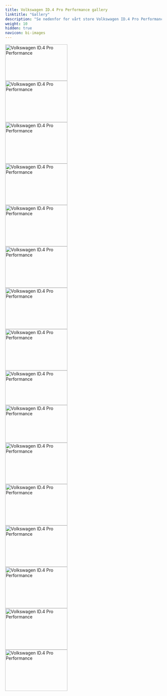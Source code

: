 ```yaml
---
title: Volkswagen ID.4 Pro Performance gallery
linktitle: "Gallery"
description: "Se nedenfor for vårt store Volkswagen ID.4 Pro Performance bildegalleri. Klikk på bildene for høyoppløselige versjoner."
weight: 10
hidden: true
navicon: bi-images
---
```

<!-- markdownlint-disable MD033 -->
<div class="row" id ="my-gallery">
<div class="pswp-grid-item col-12 col-md-6 col-lg-4">
<a href="https://media.evkx.net/multimedia/models/volkswagen/id.4/id.4_pro_performance/charging_1.jpg"
data-pswp-src="https://media.evkx.net/multimedia/models/volkswagen/id.4/id.4_pro_performance/charging_1.jpg"
data-pswp-width="3000"
data-pswp-height="1765" 
target="_blank">
<img src="https://media.evkx.net/multimedia/models/volkswagen/id.4/id.4_pro_performance/charging_1_xst.jpg" alt="Volkswagen ID.4 Pro Performance" width="200px" height="117px" />
</a>
</div>
<div class="pswp-grid-item col-12 col-md-6 col-lg-4">
<a href="https://media.evkx.net/multimedia/models/volkswagen/id.4/id.4_pro_performance/exterior_1.jpg"
data-pswp-src="https://media.evkx.net/multimedia/models/volkswagen/id.4/id.4_pro_performance/exterior_1.jpg"
data-pswp-width="3000"
data-pswp-height="2000" 
target="_blank">
<img src="https://media.evkx.net/multimedia/models/volkswagen/id.4/id.4_pro_performance/exterior_1_xst.jpg" alt="Volkswagen ID.4 Pro Performance" width="200px" height="133px" />
</a>
</div>
<div class="pswp-grid-item col-12 col-md-6 col-lg-4">
<a href="https://media.evkx.net/multimedia/models/volkswagen/id.4/id.4_pro_performance/exterior_2.jpg"
data-pswp-src="https://media.evkx.net/multimedia/models/volkswagen/id.4/id.4_pro_performance/exterior_2.jpg"
data-pswp-width="3000"
data-pswp-height="2000" 
target="_blank">
<img src="https://media.evkx.net/multimedia/models/volkswagen/id.4/id.4_pro_performance/exterior_2_xst.jpg" alt="Volkswagen ID.4 Pro Performance" width="200px" height="133px" />
</a>
</div>
<div class="pswp-grid-item col-12 col-md-6 col-lg-4">
<a href="https://media.evkx.net/multimedia/models/volkswagen/id.4/id.4_pro_performance/exterior_3.jpg"
data-pswp-src="https://media.evkx.net/multimedia/models/volkswagen/id.4/id.4_pro_performance/exterior_3.jpg"
data-pswp-width="3000"
data-pswp-height="2000" 
target="_blank">
<img src="https://media.evkx.net/multimedia/models/volkswagen/id.4/id.4_pro_performance/exterior_3_xst.jpg" alt="Volkswagen ID.4 Pro Performance" width="200px" height="133px" />
</a>
</div>
<div class="pswp-grid-item col-12 col-md-6 col-lg-4">
<a href="https://media.evkx.net/multimedia/models/volkswagen/id.4/id.4_pro_performance/frontseats_1.jpg"
data-pswp-src="https://media.evkx.net/multimedia/models/volkswagen/id.4/id.4_pro_performance/frontseats_1.jpg"
data-pswp-width="3000"
data-pswp-height="2000" 
target="_blank">
<img src="https://media.evkx.net/multimedia/models/volkswagen/id.4/id.4_pro_performance/frontseats_1_xst.jpg" alt="Volkswagen ID.4 Pro Performance" width="200px" height="133px" />
</a>
</div>
<div class="pswp-grid-item col-12 col-md-6 col-lg-4">
<a href="https://media.evkx.net/multimedia/models/volkswagen/id.4/id.4_pro_performance/gearshifter_1.jpg"
data-pswp-src="https://media.evkx.net/multimedia/models/volkswagen/id.4/id.4_pro_performance/gearshifter_1.jpg"
data-pswp-width="3000"
data-pswp-height="2000" 
target="_blank">
<img src="https://media.evkx.net/multimedia/models/volkswagen/id.4/id.4_pro_performance/gearshifter_1_xst.jpg" alt="Volkswagen ID.4 Pro Performance" width="200px" height="133px" />
</a>
</div>
<div class="pswp-grid-item col-12 col-md-6 col-lg-4">
<a href="https://media.evkx.net/multimedia/models/volkswagen/id.4/id.4_pro_performance/headlights_1.jpg"
data-pswp-src="https://media.evkx.net/multimedia/models/volkswagen/id.4/id.4_pro_performance/headlights_1.jpg"
data-pswp-width="3000"
data-pswp-height="2000" 
target="_blank">
<img src="https://media.evkx.net/multimedia/models/volkswagen/id.4/id.4_pro_performance/headlights_1_xst.jpg" alt="Volkswagen ID.4 Pro Performance" width="200px" height="133px" />
</a>
</div>
<div class="pswp-grid-item col-12 col-md-6 col-lg-4">
<a href="https://media.evkx.net/multimedia/models/volkswagen/id.4/id.4_pro_performance/interior_1.jpg"
data-pswp-src="https://media.evkx.net/multimedia/models/volkswagen/id.4/id.4_pro_performance/interior_1.jpg"
data-pswp-width="3000"
data-pswp-height="2000" 
target="_blank">
<img src="https://media.evkx.net/multimedia/models/volkswagen/id.4/id.4_pro_performance/interior_1_xst.jpg" alt="Volkswagen ID.4 Pro Performance" width="200px" height="133px" />
</a>
</div>
<div class="pswp-grid-item col-12 col-md-6 col-lg-4">
<a href="https://media.evkx.net/multimedia/models/volkswagen/id.4/id.4_pro_performance/keyfob_1.jpg"
data-pswp-src="https://media.evkx.net/multimedia/models/volkswagen/id.4/id.4_pro_performance/keyfob_1.jpg"
data-pswp-width="3000"
data-pswp-height="1666" 
target="_blank">
<img src="https://media.evkx.net/multimedia/models/volkswagen/id.4/id.4_pro_performance/keyfob_1_xst.jpg" alt="Volkswagen ID.4 Pro Performance" width="200px" height="111px" />
</a>
</div>
<div class="pswp-grid-item col-12 col-md-6 col-lg-4">
<a href="https://media.evkx.net/multimedia/models/volkswagen/id.4/id.4_pro_performance/main_1.jpg"
data-pswp-src="https://media.evkx.net/multimedia/models/volkswagen/id.4/id.4_pro_performance/main_1.jpg"
data-pswp-width="3000"
data-pswp-height="1828" 
target="_blank">
<img src="https://media.evkx.net/multimedia/models/volkswagen/id.4/id.4_pro_performance/main_1_xst.jpg" alt="Volkswagen ID.4 Pro Performance" width="200px" height="121px" />
</a>
</div>
<div class="pswp-grid-item col-12 col-md-6 col-lg-4">
<a href="https://media.evkx.net/multimedia/models/volkswagen/id.4/id.4_pro_performance/screens_1.jpg"
data-pswp-src="https://media.evkx.net/multimedia/models/volkswagen/id.4/id.4_pro_performance/screens_1.jpg"
data-pswp-width="3000"
data-pswp-height="2000" 
target="_blank">
<img src="https://media.evkx.net/multimedia/models/volkswagen/id.4/id.4_pro_performance/screens_1_xst.jpg" alt="Volkswagen ID.4 Pro Performance" width="200px" height="133px" />
</a>
</div>
<div class="pswp-grid-item col-12 col-md-6 col-lg-4">
<a href="https://media.evkx.net/multimedia/models/volkswagen/id.4/id.4_pro_performance/secondrowseats_1.jpg"
data-pswp-src="https://media.evkx.net/multimedia/models/volkswagen/id.4/id.4_pro_performance/secondrowseats_1.jpg"
data-pswp-width="3000"
data-pswp-height="2000" 
target="_blank">
<img src="https://media.evkx.net/multimedia/models/volkswagen/id.4/id.4_pro_performance/secondrowseats_1_xst.jpg" alt="Volkswagen ID.4 Pro Performance" width="200px" height="133px" />
</a>
</div>
<div class="pswp-grid-item col-12 col-md-6 col-lg-4">
<a href="https://media.evkx.net/multimedia/models/volkswagen/id.4/id.4_pro_performance/taillights_1.jpg"
data-pswp-src="https://media.evkx.net/multimedia/models/volkswagen/id.4/id.4_pro_performance/taillights_1.jpg"
data-pswp-width="3000"
data-pswp-height="1999" 
target="_blank">
<img src="https://media.evkx.net/multimedia/models/volkswagen/id.4/id.4_pro_performance/taillights_1_xst.jpg" alt="Volkswagen ID.4 Pro Performance" width="200px" height="133px" />
</a>
</div>
<div class="pswp-grid-item col-12 col-md-6 col-lg-4">
<a href="https://media.evkx.net/multimedia/models/volkswagen/id.4/id.4_pro_performance/trunk_1.jpg"
data-pswp-src="https://media.evkx.net/multimedia/models/volkswagen/id.4/id.4_pro_performance/trunk_1.jpg"
data-pswp-width="3000"
data-pswp-height="2000" 
target="_blank">
<img src="https://media.evkx.net/multimedia/models/volkswagen/id.4/id.4_pro_performance/trunk_1_xst.jpg" alt="Volkswagen ID.4 Pro Performance" width="200px" height="133px" />
</a>
</div>
<div class="pswp-grid-item col-12 col-md-6 col-lg-4">
<a href="https://media.evkx.net/multimedia/models/volkswagen/id.4/id.4_pro_performance/trunk_2.jpg"
data-pswp-src="https://media.evkx.net/multimedia/models/volkswagen/id.4/id.4_pro_performance/trunk_2.jpg"
data-pswp-width="3000"
data-pswp-height="2000" 
target="_blank">
<img src="https://media.evkx.net/multimedia/models/volkswagen/id.4/id.4_pro_performance/trunk_2_xst.jpg" alt="Volkswagen ID.4 Pro Performance" width="200px" height="133px" />
</a>
</div>
<div class="pswp-grid-item col-12 col-md-6 col-lg-4">
<a href="https://media.evkx.net/multimedia/models/volkswagen/id.4/id.4_pro_performance/trunk_3.jpg"
data-pswp-src="https://media.evkx.net/multimedia/models/volkswagen/id.4/id.4_pro_performance/trunk_3.jpg"
data-pswp-width="3000"
data-pswp-height="2000" 
target="_blank">
<img src="https://media.evkx.net/multimedia/models/volkswagen/id.4/id.4_pro_performance/trunk_3_xst.jpg" alt="Volkswagen ID.4 Pro Performance" width="200px" height="133px" />
</a>
</div>
</div>
<script type="module">
  import PhotoSwipeLightbox from '/js/photoswipe-lightbox.esm.js';
    const lightbox = new PhotoSwipeLightbox({
       gallery: '#my-gallery',
        children: 'a',
        pswpModule: () => import('/js/photoswipe.esm.js')
    });
lightbox.init();
</script>

